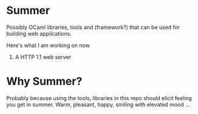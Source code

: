 # Summer

Possibly OCaml libraries, tools and (framework?) that can be used for building web applications.

Here's what I am working on now

1. A HTTP 1.1 web server

# Why Summer?

Probably because using the tools, libraries in this repo should elicit feeling you get in summer. Warm, pleasant, happy, smiling with elevated mood ...

